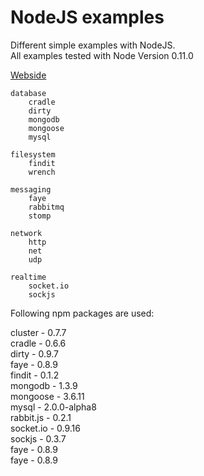 # NodeJS examples

Different simple examples with NodeJS.  
All examples tested with Node Version 0.11.0

[Webside](http://www.nodejs.org)

    database
        cradle
        dirty
        mongodb
        mongoose
        mysql

    filesystem
        findit
        wrench

    messaging
        faye
        rabbitmq
        stomp

    network
        http
        net
        udp

    realtime
        socket.io
        sockjs

Following npm packages are used:  

cluster - 0.7.7  
cradle - 0.6.6  
dirty - 0.9.7  
faye - 0.8.9  
findit - 0.1.2  
mongodb - 1.3.9  
mongoose - 3.6.11  
mysql - 2.0.0-alpha8  
rabbit.js - 0.2.1  
socket.io - 0.9.16  
sockjs - 0.3.7  
faye - 0.8.9  
faye - 0.8.9  